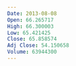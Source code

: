 ```yaml
---
Date: 2013-08-08
Open: 66.265717
High: 66.300003
Low: 65.421425
Close: 65.858574
Adj Close: 54.150658
Volume: 63944300
---
```

